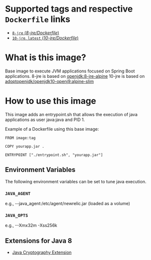 # Supported tags and respective `Dockerfile` links

- [`8-jre` (*8-jre/Dockerfile*)](8-jre/Dockerfile)
- [`10-jre`, `latest` (*10-jre/Dockerfile*)](10-jre/Dockerfile)

# What is this image?

Base image to execute JVM applications focused on Spring Boot applications.
8-jre is based on [openjdk:8-jre-alpine](https://hub.docker.com/_/openjdk/)
10-jre is based on [adoptopenjdk/openjdk10-openj9:alpine-slim](https://hub.docker.com/r/adoptopenjdk/openjdk10-openj9/)

# How to use this image

This image adds an entrypoint.sh that allows the execution of java applications as user java:java and PID 1.

Example of a Dockerfile using this base image:
```
FROM image:tag

COPY yourapp.jar .

ENTRYPOINT ["./entrypoint.sh", "yourapp.jar"]
```

## Environment Variables

The following environment variables can be set to tune java execution.

### `JAVA_AGENT`
e.g., --java_agent:/etc/agent/newrelic.jar (loaded as a volume)

### `JAVA_OPTS`
e.g., --Xmx32m -Xss256k

## Extensions for Java 8

- [Java Cryptography Extension](https://en.wikipedia.org/wiki/Java_Cryptography_Extension)
